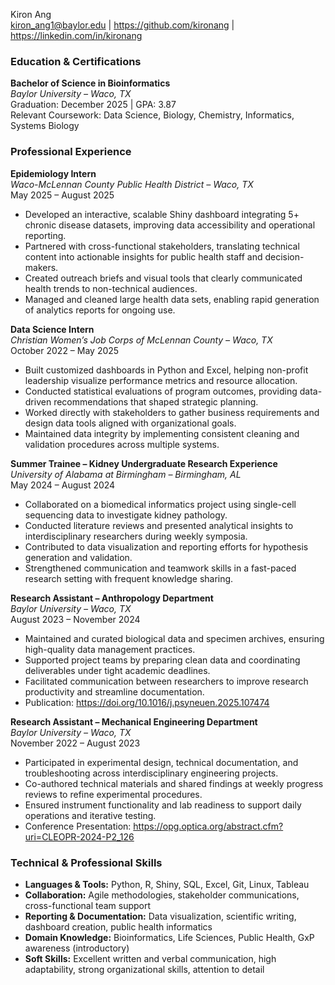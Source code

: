 Kiron Ang  
kiron_ang1@baylor.edu | https://github.com/kironang | https://linkedin.com/in/kironang  

### Education & Certifications  
**Bachelor of Science in Bioinformatics**  
*Baylor University – Waco, TX*  
Graduation: December 2025 | GPA: 3.87  
Relevant Coursework: Data Science, Biology, Chemistry, Informatics, Systems Biology  

### Professional Experience  

**Epidemiology Intern**  
*Waco-McLennan County Public Health District – Waco, TX*  
May 2025 – August 2025  
- Developed an interactive, scalable Shiny dashboard integrating 5+ chronic disease datasets, improving data accessibility and operational reporting.  
- Partnered with cross-functional stakeholders, translating technical content into actionable insights for public health staff and decision-makers.  
- Created outreach briefs and visual tools that clearly communicated health trends to non-technical audiences.  
- Managed and cleaned large health data sets, enabling rapid generation of analytics reports for ongoing use.  

**Data Science Intern**  
*Christian Women’s Job Corps of McLennan County – Waco, TX*  
October 2022 – May 2025  
- Built customized dashboards in Python and Excel, helping non-profit leadership visualize performance metrics and resource allocation.  
- Conducted statistical evaluations of program outcomes, providing data-driven recommendations that shaped strategic planning.  
- Worked directly with stakeholders to gather business requirements and design data tools aligned with organizational goals.  
- Maintained data integrity by implementing consistent cleaning and validation procedures across multiple systems.  

**Summer Trainee – Kidney Undergraduate Research Experience**  
*University of Alabama at Birmingham – Birmingham, AL*  
May 2024 – August 2024  
- Collaborated on a biomedical informatics project using single-cell sequencing data to investigate kidney pathology.  
- Conducted literature reviews and presented analytical insights to interdisciplinary researchers during weekly symposia.  
- Contributed to data visualization and reporting efforts for hypothesis generation and validation.  
- Strengthened communication and teamwork skills in a fast-paced research setting with frequent knowledge sharing.  

**Research Assistant – Anthropology Department**  
*Baylor University – Waco, TX*  
August 2023 – November 2024  
- Maintained and curated biological data and specimen archives, ensuring high-quality data management practices.  
- Supported project teams by preparing clean data and coordinating deliverables under tight academic deadlines.  
- Facilitated communication between researchers to improve research productivity and streamline documentation.  
- Publication: https://doi.org/10.1016/j.psyneuen.2025.107474  

**Research Assistant – Mechanical Engineering Department**  
*Baylor University – Waco, TX*  
November 2022 – August 2023  
- Participated in experimental design, technical documentation, and troubleshooting across interdisciplinary engineering projects.  
- Co-authored technical materials and shared findings at weekly progress reviews to refine experimental procedures.  
- Ensured instrument functionality and lab readiness to support daily operations and iterative testing.  
- Conference Presentation: https://opg.optica.org/abstract.cfm?uri=CLEOPR-2024-P2_126  

### Technical & Professional Skills  

- **Languages & Tools:** Python, R, Shiny, SQL, Excel, Git, Linux, Tableau  
- **Collaboration:** Agile methodologies, stakeholder communications, cross-functional team support  
- **Reporting & Documentation:** Data visualization, scientific writing, dashboard creation, public health informatics  
- **Domain Knowledge:** Bioinformatics, Life Sciences, Public Health, GxP awareness (introductory)  
- **Soft Skills:** Excellent written and verbal communication, high adaptability, strong organizational skills, attention to detail  
